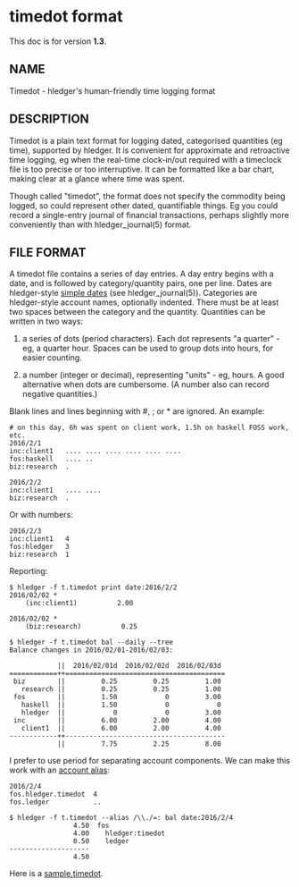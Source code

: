 <div class="docversions"></div>
<div class="pagetoc">

<!-- toc -->
</div>

# timedot format

This doc is for version **1.3**. 

## NAME

Timedot - hledger's human-friendly time logging format

## DESCRIPTION

Timedot is a plain text format for logging dated, categorised quantities
(eg time), supported by hledger. It is convenient for approximate and
retroactive time logging, eg when the real-time clock-in/out required
with a timeclock file is too precise or too interruptive. It can be
formatted like a bar chart, making clear at a glance where time was
spent.

Though called "timedot", the format does not specify the commodity being
logged, so could represent other dated, quantifiable things. Eg you
could record a single-entry journal of financial transactions, perhaps
slightly more conveniently than with hledger\_journal(5) format.

## FILE FORMAT

A timedot file contains a series of day entries. A day entry begins with
a date, and is followed by category/quantity pairs, one per line. Dates
are hledger-style [simple dates](#simple-dates) (see
hledger\_journal(5)). Categories are hledger-style account names,
optionally indented. There must be at least two spaces between the
category and the quantity. Quantities can be written in two ways:

1.  a series of dots (period characters). Each dot represents "a
    quarter" - eg, a quarter hour. Spaces can be used to group dots into
    hours, for easier counting.

2.  a number (integer or decimal), representing "units" - eg, hours. A
    good alternative when dots are cumbersome. (A number also can record
    negative quantities.)

Blank lines and lines beginning with \#, ; or \* are ignored. An
example:

``` {.timedot}
# on this day, 6h was spent on client work, 1.5h on haskell FOSS work, etc.
2016/2/1
inc:client1   .... .... .... .... .... ....
fos:haskell   .... .. 
biz:research  .

2016/2/2
inc:client1   .... ....
biz:research  .
```

Or with numbers:

``` {.timedot}
2016/2/3
inc:client1   4
fos:hledger   3
biz:research  1
```

Reporting:

``` {.shell}
$ hledger -f t.timedot print date:2016/2/2
2016/02/02 *
    (inc:client1)          2.00

2016/02/02 *
    (biz:research)          0.25
```

``` {.shell}
$ hledger -f t.timedot bal --daily --tree
Balance changes in 2016/02/01-2016/02/03:

            ||  2016/02/01d  2016/02/02d  2016/02/03d 
============++========================================
 biz        ||         0.25         0.25         1.00 
   research ||         0.25         0.25         1.00 
 fos        ||         1.50            0         3.00 
   haskell  ||         1.50            0            0 
   hledger  ||            0            0         3.00 
 inc        ||         6.00         2.00         4.00 
   client1  ||         6.00         2.00         4.00 
------------++----------------------------------------
            ||         7.75         2.25         8.00 
```

I prefer to use period for separating account components. We can make
this work with an [account alias](#account-aliases):

``` {.timedot}
2016/2/4
fos.hledger.timedot  4
fos.ledger           ..
```

``` {.shell}
$ hledger -f t.timedot --alias /\\./=: bal date:2016/2/4
                4.50  fos
                4.00    hledger:timedot
                0.50    ledger
--------------------
                4.50
```

Here is a
[sample.timedot](https://raw.github.com/simonmichael/hledger/master/examples/sample.timedot).
<!-- to download and some queries to try: -->

<!-- ```shell -->
<!-- $ hledger -f sample.timedot balance                               # current time balances -->
<!-- $ hledger -f sample.timedot register -p 2009/3                    # sessions in march 2009 -->
<!-- $ hledger -f sample.timedot register -p weekly --depth 1 --empty  # time summary by week -->
<!-- ``` -->

